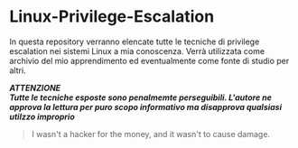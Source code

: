 # Linux-Privilege-Escalation

In questa repository verranno elencate tutte le tecniche di privilege escalation nei sistemi Linux a mia conoscenza.
Verrà utilizzata come archivio del mio apprendimento ed eventualmente come fonte di studio per altri.

***ATTENZIONE***\
***Tutte le tecniche esposte sono penalmemte perseguibili. L'autore ne approva la lettura per puro scopo informativo ma disapprova qualsiasi utilzzo improprio***

> I wasn't a hacker for the money, and it wasn't to cause damage.

